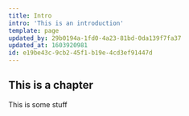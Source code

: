 ```yaml
---
title: Intro
intro: 'This is an introduction'
template: page
updated_by: 29b0194a-1fd0-4a23-81bd-0da139f7fa37
updated_at: 1603920981
id: e19be43c-9cb2-45f1-b19e-4cd3ef91447d
---
```

## This is a chapter
This is some stuff
